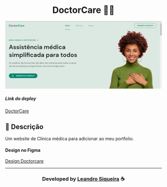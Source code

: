 <h1 align="center">
  DoctorCare 👨‍⚕️
</h1>

<img src="/github/doctorcare-home.png">

##### Link do deploy
[DoctorCare](https://doctorcare-theta.vercel.app/)

## 📝 Descrição 
Um website de Clínica médica para adicionar ao meu portfolio.

#### Design no Figma

[Design Doctorcare](https://www.figma.com/file/oOsc6ui81fjyCVoEt07haU/DoctorCare-(Community)?type=design&node-id=0-1&mode=design&t=urQC33Goo1Y0C5tD-0)

-----
  <h3 align="center"> Developed by <a href="https://www.linkedin.com/in/leandrosiq1/">Leandro Siqueira</a> ☕</h3>